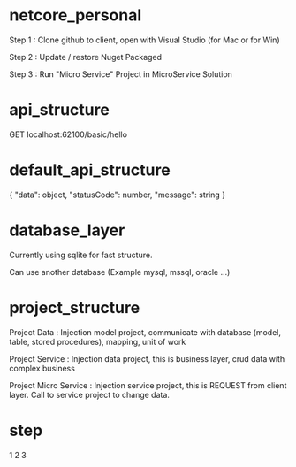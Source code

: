 # netcore_personal
Step 1 : Clone github to client, open with Visual Studio (for Mac or for Win)

Step 2 : Update / restore Nuget Packaged

Step 3 : Run "Micro Service" Project in MicroService Solution

# api_structure
GET localhost:62100/basic/hello

# default_api_structure
{
    "data": object,
    "statusCode": number,
    "message": string
}

# database_layer
Currently using sqlite for fast structure.

Can use another database (Example mysql, mssql, oracle ...)

# project_structure
Project Data : Injection model project, communicate with database (model, table, stored procedures), mapping, unit of work

Project Service : Injection data project, this is business layer, crud data with complex business

Project Micro Service : Injection service project, this is REQUEST from client layer.
Call to service project to change data.

# step
1
2
3